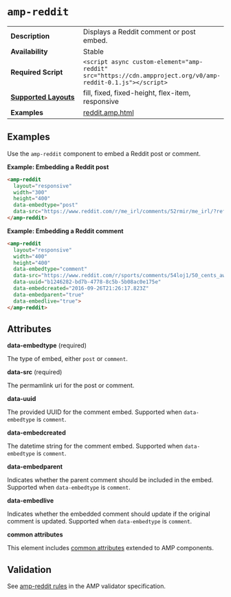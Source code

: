 <!---
Copyright 2016 The AMP HTML Authors. All Rights Reserved.

Licensed under the Apache License, Version 2.0 (the "License");
you may not use this file except in compliance with the License.
You may obtain a copy of the License at

      http://www.apache.org/licenses/LICENSE-2.0

Unless required by applicable law or agreed to in writing, software
distributed under the License is distributed on an "AS-IS" BASIS,
WITHOUT WARRANTIES OR CONDITIONS OF ANY KIND, either express or implied.
See the License for the specific language governing permissions and
limitations under the License.
-->

# <a name="amp-reddit"></a> `amp-reddit`

<table>
  <tr>
    <td width="40%"><strong>Description</strong></td>
    <td>Displays a Reddit comment or post embed.</td>
  </tr>
  <tr>
    <td width="40%"><strong>Availability</strong></td>
    <td>Stable</td>
  </tr>
  <tr>
    <td width="40%"><strong>Required Script</strong></td>
    <td><code>&lt;script async custom-element="amp-reddit" src="https://cdn.ampproject.org/v0/amp-reddit-0.1.js">&lt;/script></code></td>
  </tr>
  <tr>
    <td class="col-fourty"><strong><a href="https://www.ampproject.org/docs/guides/responsive/control_layout.html">Supported Layouts</a></strong></td>
    <td>fill, fixed, fixed-height, flex-item, responsive</td>
  </tr>
  <tr>
    <td width="40%"><strong>Examples</strong></td>
    <td><a href="https://github.com/ampproject/amphtml/blob/master/examples/reddit.amp.html">reddit.amp.html</a></td>
  </tr>
</table>

## Examples

Use the `amp-reddit` component to embed a Reddit post or comment.

**Example: Embedding a Reddit post**

```html
<amp-reddit
  layout="responsive"
  width="300"
  height="400"
  data-embedtype="post"
  data-src="https://www.reddit.com/r/me_irl/comments/52rmir/me_irl/?ref=share&amp;ref_source=embed">
</amp-reddit>
```

**Example: Embedding a Reddit comment**

```html
<amp-reddit
  layout="responsive"
  width="400"
  height="400"
  data-embedtype="comment"
  data-src="https://www.reddit.com/r/sports/comments/54loj1/50_cents_awful_1st_pitch_given_a_historical/d8306kw"
  data-uuid="b1246282-bd7b-4778-8c5b-5b08ac0e175e"
  data-embedcreated="2016-09-26T21:26:17.823Z"
  data-embedparent="true"
  data-embedlive="true">
</amp-reddit>
```

## Attributes

**data-embedtype** (required)

The type of embed, either `post` or `comment`.

**data-src** (required)

The permamlink uri for the post or comment.

**data-uuid**

The provided UUID for the comment embed. Supported when `data-embedtype` is `comment`. 

**data-embedcreated**

The datetime string for the comment embed. Supported when `data-embedtype` is `comment`. 

**data-embedparent**

 Indicates whether the parent comment should be included in the embed. Supported when `data-embedtype` is `comment`.

**data-embedlive**

 Indicates whether the embedded comment should update if the original comment is updated. Supported when `data-embedtype` is `comment`.

**common attributes**

This element includes [common attributes](https://www.ampproject.org/docs/reference/common_attributes) extended to AMP components.

## Validation

See [amp-reddit rules](https://github.com/ampproject/amphtml/blob/master/extensions/amp-reddit/0.1/validator-amp-reddit.protoascii) in the AMP validator specification.
